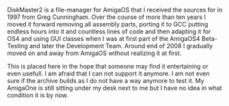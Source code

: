 DiskMaster2 is a file-manager for AmigaOS that I received the sources for in 1997 from Greg Cunningham.
Over the course of more than ten years I moved it forward removing all assembly parts, porting it to GCC putting endless hours into it and countless lines of code and then adapting it for OS4 and using GUI classes when I was at first part of the AmigaOS4 Beta-Testing and later the Development Team.
Around end of 2008 I gradually moved on and away from AmigaOS without realizing it at first.

This is placed here in the hope that someone may find it entertaining or even usefull.
I am afraid that I can not support it anymore.
I am not even sure if the archive builds as I do not have a way anymore to test it.
My AmigaOne is still sitting under my desk next to me but I have no idea in what condition it is by now.
